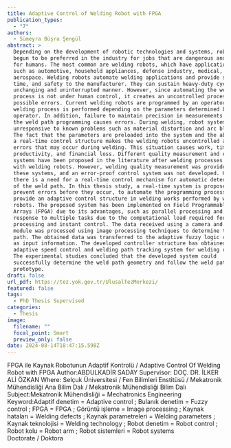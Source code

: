 ```yaml
---
title: Adaptive Control of Welding Robot with FPGA
publication_types:
  - "7"
authors:
  - Sümeyra Büşra Şengül
abstract: >
  Depending on the development of robotic technologies and systems, robots have
  begun to be preferred in the industry for jobs that are dangerous and tiring
  for humans. The most common are welding robots, which have application areas
  such as automotive, household appliances, defense industry, medical, and
  aerospace. Welding robots automate welding applications and provide speed,
  time, and safety to the manufacturer. They can sustain heavy-duty cycles in an
  unchanging and uninterrupted manner. However, since automating the welding
  process is not under human control, it creates an uncontrolled process against
  possible errors. Current welding robots are programmed by an operator and the
  welding process is performed depending on the parameters determined by the
  operator. In addition, failure to maintain precision in measurements during
  the weld path programming causes errors. During welding, robot systems are
  unresponsive to known problems such as material distortion and arc blowing.
  The fact that the parameters are preloaded into the system and the absence of
  a real-time control structure makes the welding robots uncontrolled against
  errors that may occur during welding. This situation causes work, time,
  productivity, and financial loss. Different quality measurement and evaluation
  systems have been proposed in the literature after welding processes performed
  with welding robots. However, welding quality measurement was provided in
  these systems, and an error-proof control system was not developed. However,
  there is a need for a real-time control mechanism for automatic determination
  of the weld path. In this thesis study, a real-time system is proposed to
  prevent errors before they occur, to automate the programming process, and to
  provide an adaptive control structure in welding works performed by welding
  robots. The proposed system has been implemented on Field Programmable Gate
  Arrays (FPGA) due to its advantages, such as parallel processing and instant
  response to multiple tasks due to the computational load required for image
  processing and instant control. The data received using a camera and laser
  module was processed using image processing techniques to determine the weld
  path. The obtained data was transferred to the adaptive fuzzy logic controller
  as input information. The developed controller structure has obtained an
  adaptive speed control and welding path tracking system for welding robots.
  The experimental studies concluded that the developed system could
  successfully determine the weld path geometry and follow the weld path on a
  prototype.
draft: false
url_pdf: https://tez.yok.gov.tr/UlusalTezMerkezi/
featured: false
tags:
  - PhD Thesis Supervised
categories:
  - Thesis
image:
  filename: ""
  focal_point: Smart
  preview_only: false
date: 2024-08-14T18:47:15.598Z
---
```

FPGA ile Kaynak Robotunun Adaptif Kontrolü / Adaptive Control Of Welding Robot with FPGA
Author:ABDULKADİR SADAY
Supervisor: DOÇ. DR. İLKER ALİ ÖZKAN
Where: Selçuk Üniversitesi / Fen Bilimleri Enstitüsü / Mekatronik Mühendisliği Ana Bilim Dalı / Mekatronik Mühendisliği Bilim Dalı
Subject:Mekatronik Mühendisliği = Mechatronics Engineering
Keyword:Adaptif denetim = Adaptive control ; Bulanık denetim = Fuzzy control ; FPGA = FPGA ; Görüntü işleme = Image processing ; Kaynak hataları = Welding defects ; Kaynak parametreleri = Welding parameters ; Kaynak teknolojisi = Welding technology ; Robot denetim = Robot control ; Robot kolu = Robot arm ; Robot sistemleri = Robot systems\
Doctorate / Doktora